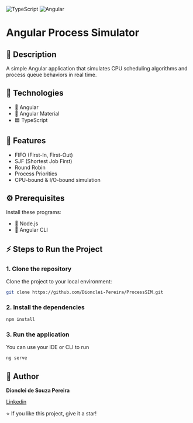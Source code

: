 ![TypeScript](https://img.shields.io/badge/TypeScript-blue)
![Angular](https://img.shields.io/badge/Angular-17-red)

# Angular Process Simulator

## 📖 Description

A simple Angular application that simulates CPU scheduling algorithms and process queue behaviors in real time.

## 🚀 Technologies

- 🔺 Angular
- 🎨 Angular Material
- 🟦 TypeScript

## 🎯 Features
- FIFO (First-In, First-Out)
- SJF (Shortest Job First)
- Round Robin
- Process Priorities
- CPU-bound & I/O-bound simulation

## ⚙ Prerequisites

Install these programs:

- 🧰 Node.js
- 🧪 Angular CLI

## ⚡ Steps to Run the Project

### 1. Clone the repository

Clone the project to your local environment:

```bash
git clone https://github.com/Dionclei-Pereira/ProcessSIM.git
```

### 2. Install the dependencies

```bash
npm install
```

### 3. Run the application

You can use your IDE or CLI to run

```bash
ng serve
```

## 📜 Author

**Dionclei de Souza Pereira**

[Linkedin](https://www.linkedin.com/in/dionclei-de-souza-pereira-07287726b/)

⭐️ If you like this project, give it a star! 

